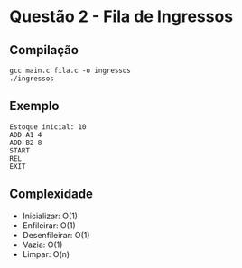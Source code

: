 
# Questão 2 - Fila de Ingressos

## Compilação
```
gcc main.c fila.c -o ingressos
./ingressos
```

## Exemplo
```
Estoque inicial: 10
ADD A1 4
ADD B2 8
START
REL
EXIT
```
## Complexidade
- Inicializar: O(1)
- Enfileirar: O(1)
- Desenfileirar: O(1)
- Vazia: O(1)
- Limpar: O(n)
